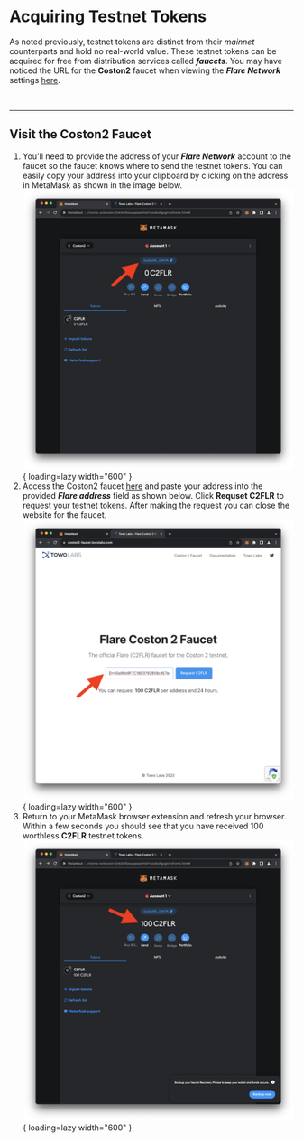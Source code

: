 # Acquiring Testnet Tokens

As noted previously, testnet tokens are distinct from their _mainnet_ counterparts and hold no real-world value. These testnet tokens can be acquired for free from distribution services called **_faucets_**.  You may have noticed the URL for the **Coston2** faucet when viewing the **_Flare Network_** settings [here](https://docs.flare.network/dev/reference/network-config/).

<br>
<hr>


## Visit the Coston2 Faucet

1. You'll need to provide the address of your **_Flare Network_** account to the faucet so the faucet knows where to send the testnet tokens. You can easily copy your address into your clipboard by clicking on the address in MetaMask as shown in the image below.
    <br>
    ![Copy your blockchain address](images/acquiring_testnet_tokens/small/1_coston2_view.png){ loading=lazy width="600" }
2. Access the Coston2 faucet [here](https://coston2-faucet.towolabs.com) and paste your address into the provided **_Flare address_** field as shown below. Click **Requset C2FLR** to request your testnet tokens. After making the request you can close the website for the faucet.
    <br>
    ![Request tokens from faucet](images/acquiring_testnet_tokens/small/2_coston2_faucet.png){ loading=lazy width="600" }
3. Return to your MetaMask browser extension and refresh your browser. Within a few seconds you should see that you have received 100 worthless **C2FLR** testnet tokens.
    <br>
    ![Confirm receipt of tokens](images/acquiring_testnet_tokens/small/3_tokens_received.png){ loading=lazy width="600" }

   